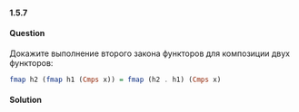 #### 1.5.7
#### Question
Докажите выполнение второго закона функторов для композиции двух функторов:
```haskell
fmap h2 (fmap h1 (Cmps x)) = fmap (h2 . h1) (Cmps x)
```
#### Solution
